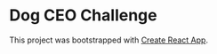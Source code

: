 # Dog CEO Challenge

This project was bootstrapped with [Create React App](https://github.com/facebook/create-react-app).
